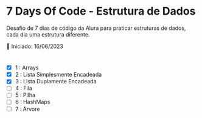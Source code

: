 # 7 Days Of Code - Estrutura de Dados 

Desafio de 7 dias de código da Alura para praticar estruturas de dados, cada dia uma estrutura diferente.

📅 Iniciado: 16/06/2023
#

- [x] 1 : Arrays 
- [x] 2 : Lista Simplesmente Encadeada
- [x] 3 : Lista Duplamente Encadeada
- [ ] 4 : Fila
- [ ] 5 : Pilha
- [ ] 6 : HashMaps
- [ ] 7 : Árvore
